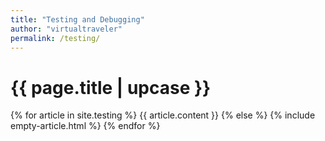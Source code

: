 ```yaml
---
title: "Testing and Debugging"
author: "virtualtraveler"
permalink: /testing/
---
```


<h1 class="primary">{{ page.title | upcase }}</h1>

{% for article in site.testing %}
{{ article.content }}
{% else %}
{% include empty-article.html %}
{% endfor %}
